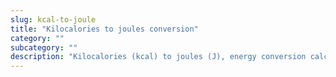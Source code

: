 ```yaml
---
slug: kcal-to-joule
title: "Kilocalories to joules conversion"
category: ""
subcategory: ""
description: "Kilocalories (kcal) to joules (J), energy conversion calculator and how to convert."
---
```


